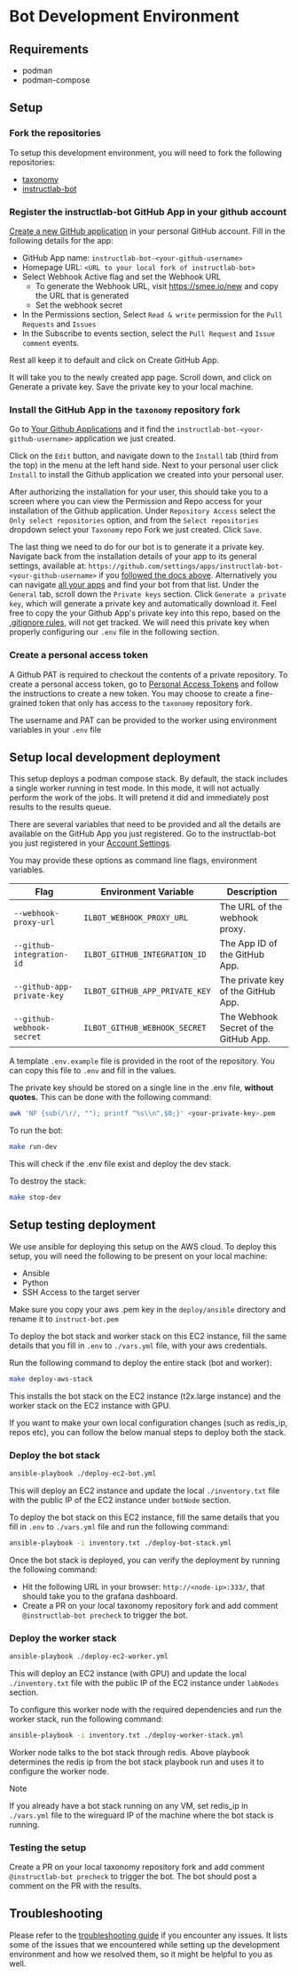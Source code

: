 # Bot Development Environment

## Requirements

- podman
- podman-compose

## Setup

### Fork the repositories

To setup this development environment, you will need to fork the following repositories:

- [taxonomy](https://github.com/instructlab/taxonomy)
- [instructlab-bot](https://github.com/instructlab/instructlab-bot)

### Register the instructlab-bot GitHub App in your github account

[Create a new GitHub application](https://github.com/settings/apps/new) in your personal GitHub account. Fill in the following details for the app:

- GitHub App name: `instructlab-bot-<your-github-username>`
- Homepage URL: `<URL to your local fork of instructlab-bot>`
- Select Webhook Active flag and set the Webhook URL
  - To generate the Webhook URL, visit <https://smee.io/new> and copy the URL that is generated
  - Set the webhook secret
- In the Permissions section, Select `Read & write` permission for the `Pull Requests` and `Issues`
- In the Subscribe to events section, select the `Pull Request` and `Issue comment` events.

Rest all keep it to default and click on Create GitHub App.

It will take you to the newly created app page. Scroll down, and click on Generate a private key. Save the private key to your local machine.

### Install the GitHub App in the `taxonomy` repository fork

Go to [Your Github Applications](https://github.com/settings/apps) and it find the `instructlab-bot-<your-github-username>` application we just created.

Click on the `Edit` button, and navigate down to the `Install` tab (third from the top) in the menu at the left hand side. Next to your personal user click `Install` to install the Github application we created into your personal user.

After authorizing the installation for your user, this should take you to a screen where you can view the Permission and Repo access for your installation of the Github application. Under `Repository Access` select the `Only select repositories` option, and from the `Select repositories` dropdown select your `Taxonomy` repo Fork we just created. Click `Save`.

The last thing we need to do for our bot is to generate it a private key. Navigate back from the installation details of your app to its general settings, available at: `https://github.com/settings/apps/instructlab-bot-<your-github-username>` if you [followed the docs above](./dev-env.md#Register-the-instructlab-bot-GitHub-App-in-your-github-account). Alternatively you can navigate [all your apps](https://github.com/settings/apps) and find your bot from that list. Under the `General` tab, scroll down the `Private keys` section. Click `Generate a private key`, which will generate a private key and automatically download it. Feel free to copy the your Github App's private key into this repo, based on the [.gitignore rules](https://github.com/instructlab/instructlab-bot/blob/main/.gitignore#L3), will not get tracked. We will need this private key when properly configuring our `.env` file in the following section.

### Create a personal access token

A Github PAT is required to checkout the contents of a private repository. To create a personal access token, go to [Personal Access Tokens](https://docs.github.com/en/authentication/keeping-your-account-and-data-secure/managing-your-personal-access-tokens) and follow the instructions to create a new token.
You may choose to create a fine-grained token that only has access to the `taxonomy` repository fork.

The username and PAT can be provided to the worker using environment variables in your `.env` file

## Setup local development deployment

This setup deploys a podman compose stack. By default, the stack includes a single worker running in test mode. In this mode, it will not actually perform the work of the jobs. It will pretend it did and immediately post results to the results queue.

There are several variables that need to be provided and all the details are available on the GitHub App you just registered. Go to the instructlab-bot you just registered in your [Account Settings](https://github.com/settings/apps).

You may provide these options as command line flags, environment variables.

| Flag | Environment Variable | Description |
| ---- | -------------------- | ----------- |
| `--webhook-proxy-url` | `ILBOT_WEBHOOK_PROXY_URL` | The URL of the webhook proxy. |
| `--github-integration-id` | `ILBOT_GITHUB_INTEGRATION_ID` | The App ID of the GitHub App. |
| `--github-app-private-key` | `ILBOT_GITHUB_APP_PRIVATE_KEY` | The private key of the GitHub App. |
| `--github-webhook-secret` | `ILBOT_GITHUB_WEBHOOK_SECRET` | The Webhook Secret of the GitHub App. |

A template `.env.example` file is provided in the root of the repository. You can copy this file to `.env` and fill in the values.

The private key should be stored on a single line in the .env file, **without quotes.**
This can be done with the following command:

```bash
awk 'NF {sub(/\r/, ""); printf "%s\\n",$0;}' <your-private-key>.pem
```

To run the bot:

```bash
make run-dev
```

This will check if the .env file exist and deploy the dev stack.

To destroy the stack:

```bash
make stop-dev
```

## Setup testing deployment

We use ansible for deploying this setup on the AWS cloud. To deploy this setup, you will need the following to be present on your local machine:

- Ansible
- Python
- SSH Access to the target server

Make sure you copy your aws .pem key in the `deploy/ansible` directory and rename it to `instruct-bot.pem`

To deploy the bot stack and worker stack on this EC2 instance, fill the same details that you fill in `.env` to `./vars.yml` file, with your aws credentials.

Run the following command to deploy the entire stack (bot and worker):

```bash
make deploy-aws-stack
```

This installs the bot stack on the EC2 instance (t2x.large instance) and the worker stack on the EC2 instance with GPU.

If you want to make your own local configuration changes (such as redis_ip, repos etc), you can follow the below manual steps to deploy both the stack.

### Deploy the bot stack

```bash
ansible-playbook ./deploy-ec2-bot.yml
```

This will deploy an EC2 instance and update the local `./inventory.txt` file with the public IP of the EC2 instance under `botNode` section.

To deploy the bot stack on this EC2 instance, fill the same details that you fill in `.env` to `./vars.yml` file and run the following command:

```bash
ansible-playbook -i inventory.txt ./deploy-bot-stack.yml
```

Once the bot stack is deployed, you can verify the deployment by running the following command:

- Hit the following URL in your browser: `http://<node-ip>:333/`, that should take you to the grafana dashboard.
- Create a PR on your local taxonomy repository fork and add comment `@instructlab-bot precheck` to trigger the bot.

### Deploy the worker stack

```bash
ansible-playbook ./deploy-ec2-worker.yml
```

This will deploy an EC2 instance (with GPU) and update the local `./inventory.txt` file with the public IP of the EC2 instance under `labNodes` section.

To configure this worker node with the required dependencies and run the worker stack, run the following command:

```bash
ansible-playbook -i inventory.txt ./deploy-worker-stack.yml
```

Worker node talks to the bot stack through redis. Above playbook determines the redis ip from the bot stack playbook run and uses it to configure the worker node.

> [!NOTE]
> If you already have a bot stack running on any VM, set redis_ip in `./vars.yml` file to the wireguard IP of the machine where the bot stack is running.

### Testing the setup

Create a PR on your local taxonomy repository fork and add comment `@instructlab-bot precheck` to trigger the bot. The bot should post a comment on the PR with the results.

## Troubleshooting

Please refer to the [troubleshooting guide](troubleshooting.md) if you encounter any issues. It lists some of the issues that we encountered while setting up the development environment and how we resolved them, so it might be helpful to you as well.
